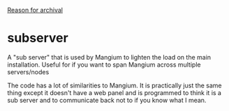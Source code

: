 [Reason for archival](https://github.com/Mangium/mangium/issues/8)

# subserver
A "sub server" that is used by Mangium to lighten the load on the main installation. Useful for if you want to span Mangium across multiple servers/nodes

The code has a lot of similarities to Mangium. It is practically just the same thing except it doesn't have a web panel and is programmed to think it is a sub server and to communicate back not to if you know what I mean.
